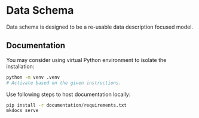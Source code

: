 # Data Schema
Data schema is designed to be a re-usable data description focused model.

## Documentation
You may consider using virtual Python environment to isolate the installation:
```sh
python -m venv .venv
# Activate based on the given instructions.
```

Use following steps to host documentation locally:
```sh
pip install -r documentation/requirements.txt
mkdocs serve
```
